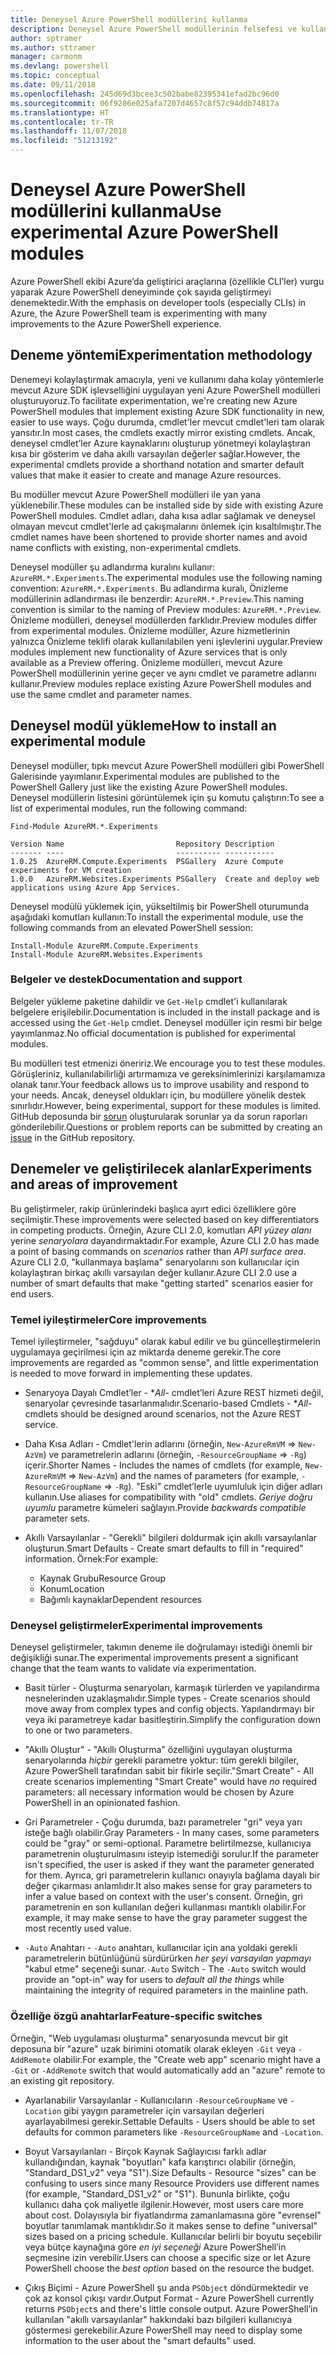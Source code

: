 ```yaml
---
title: Deneysel Azure PowerShell modüllerini kullanma
description: Deneysel Azure PowerShell modüllerinin felsefesi ve kullanımı hakkında bilgi edinin.
author: sptramer
ms.author: sttramer
manager: carmonm
ms.devlang: powershell
ms.topic: conceptual
ms.date: 09/11/2018
ms.openlocfilehash: 245d69d3bcee3c502babe82395341efad2bc96d0
ms.sourcegitcommit: 06f9206e025afa7207d4657c8f57c94ddb74817a
ms.translationtype: HT
ms.contentlocale: tr-TR
ms.lasthandoff: 11/07/2018
ms.locfileid: "51213192"
---
```

# <a name="use-experimental-azure-powershell-modules"></a><span data-ttu-id="02bcb-103">Deneysel Azure PowerShell modüllerini kullanma</span><span class="sxs-lookup"><span data-stu-id="02bcb-103">Use experimental Azure PowerShell modules</span></span>

<span data-ttu-id="02bcb-104">Azure PowerShell ekibi Azure’da geliştirici araçlarına (özellikle CLI’ler) vurgu yaparak Azure PowerShell deneyiminde çok sayıda geliştirmeyi denemektedir.</span><span class="sxs-lookup"><span data-stu-id="02bcb-104">With the emphasis on developer tools (especially CLIs) in Azure, the Azure PowerShell team is experimenting with many improvements to the Azure PowerShell experience.</span></span>

## <a name="experimentation-methodology"></a><span data-ttu-id="02bcb-105">Deneme yöntemi</span><span class="sxs-lookup"><span data-stu-id="02bcb-105">Experimentation methodology</span></span>

<span data-ttu-id="02bcb-106">Denemeyi kolaylaştırmak amacıyla, yeni ve kullanımı daha kolay yöntemlerle mevcut Azure SDK işlevselliğini uygulayan yeni Azure PowerShell modülleri oluşturuyoruz.</span><span class="sxs-lookup"><span data-stu-id="02bcb-106">To facilitate experimentation, we're creating new Azure PowerShell modules that implement existing Azure SDK functionality in new, easier to use ways.</span></span> <span data-ttu-id="02bcb-107">Çoğu durumda, cmdlet'ler mevcut cmdlet'leri tam olarak yansıtır.</span><span class="sxs-lookup"><span data-stu-id="02bcb-107">In most cases, the cmdlets exactly mirror existing cmdlets.</span></span> <span data-ttu-id="02bcb-108">Ancak, deneysel cmdlet’ler Azure kaynaklarını oluşturup yönetmeyi kolaylaştıran kısa bir gösterim ve daha akıllı varsayılan değerler sağlar.</span><span class="sxs-lookup"><span data-stu-id="02bcb-108">However, the experimental cmdlets provide a shorthand notation and smarter default values that make it easier to create and manage Azure resources.</span></span>

<span data-ttu-id="02bcb-109">Bu modüller mevcut Azure PowerShell modülleri ile yan yana yüklenebilir.</span><span class="sxs-lookup"><span data-stu-id="02bcb-109">These modules can be installed side by side with existing Azure PowerShell modules.</span></span> <span data-ttu-id="02bcb-110">Cmdlet adları, daha kısa adlar sağlamak ve deneysel olmayan mevcut cmdlet'lerle ad çakışmalarını önlemek için kısaltılmıştır.</span><span class="sxs-lookup"><span data-stu-id="02bcb-110">The cmdlet names have been shortened to provide shorter names and avoid name conflicts with existing, non-experimental cmdlets.</span></span>

<span data-ttu-id="02bcb-111">Deneysel modüller şu adlandırma kuralını kullanır: `AzureRM.*.Experiments`.</span><span class="sxs-lookup"><span data-stu-id="02bcb-111">The experimental modules use the following naming convention: `AzureRM.*.Experiments`.</span></span> <span data-ttu-id="02bcb-112">Bu adlandırma kuralı, Önizleme modüllerinin adlandırması ile benzerdir: `AzureRM.*.Preview`.</span><span class="sxs-lookup"><span data-stu-id="02bcb-112">This naming convention is similar to the naming of Preview modules: `AzureRM.*.Preview`.</span></span> <span data-ttu-id="02bcb-113">Önizleme modülleri, deneysel modüllerden farklıdır.</span><span class="sxs-lookup"><span data-stu-id="02bcb-113">Preview modules differ from experimental modules.</span></span> <span data-ttu-id="02bcb-114">Önizleme modüller, Azure hizmetlerinin yalnızca Önizleme teklifi olarak kullanılabilen yeni işlevlerini uygular.</span><span class="sxs-lookup"><span data-stu-id="02bcb-114">Preview modules implement new functionality of Azure services that is only available as a Preview offering.</span></span> <span data-ttu-id="02bcb-115">Önizleme modülleri, mevcut Azure PowerShell modüllerinin yerine geçer ve aynı cmdlet ve parametre adlarını kullanır.</span><span class="sxs-lookup"><span data-stu-id="02bcb-115">Preview modules replace existing Azure PowerShell modules and use the same cmdlet and parameter names.</span></span>

## <a name="how-to-install-an-experimental-module"></a><span data-ttu-id="02bcb-116">Deneysel modül yükleme</span><span class="sxs-lookup"><span data-stu-id="02bcb-116">How to install an experimental module</span></span>

<span data-ttu-id="02bcb-117">Deneysel modüller, tıpkı mevcut Azure PowerShell modülleri gibi PowerShell Galerisinde yayımlanır.</span><span class="sxs-lookup"><span data-stu-id="02bcb-117">Experimental modules are published to the PowerShell Gallery just like the existing Azure PowerShell modules.</span></span> <span data-ttu-id="02bcb-118">Deneysel modüllerin listesini görüntülemek için şu komutu çalıştırın:</span><span class="sxs-lookup"><span data-stu-id="02bcb-118">To see a list of experimental modules, run the following command:</span></span>

```azurepowershell-interactive
Find-Module AzureRM.*.Experiments
```

```output
Version Name                         Repository Description
------- ----                         ---------- -----------
1.0.25  AzureRM.Compute.Experiments  PSGallery  Azure Compute experiments for VM creation
1.0.0   AzureRM.Websites.Experiments PSGallery  Create and deploy web applications using Azure App Services.
```

<span data-ttu-id="02bcb-119">Deneysel modülü yüklemek için, yükseltilmiş bir PowerShell oturumunda aşağıdaki komutları kullanın:</span><span class="sxs-lookup"><span data-stu-id="02bcb-119">To install the experimental module, use the following commands from an elevated PowerShell session:</span></span>

```azurepowershell-interactive
Install-Module AzureRM.Compute.Experiments
Install-Module AzureRM.Websites.Experiments
```

### <a name="documentation-and-support"></a><span data-ttu-id="02bcb-120">Belgeler ve destek</span><span class="sxs-lookup"><span data-stu-id="02bcb-120">Documentation and support</span></span>

<span data-ttu-id="02bcb-121">Belgeler yükleme paketine dahildir ve `Get-Help` cmdlet'i kullanılarak belgelere erişilebilir.</span><span class="sxs-lookup"><span data-stu-id="02bcb-121">Documentation is included in the install package and is accessed using the `Get-Help` cmdlet.</span></span> <span data-ttu-id="02bcb-122">Deneysel modüller için resmi bir belge yayımlanmaz.</span><span class="sxs-lookup"><span data-stu-id="02bcb-122">No official documentation is published for experimental modules.</span></span>

<span data-ttu-id="02bcb-123">Bu modülleri test etmenizi öneririz.</span><span class="sxs-lookup"><span data-stu-id="02bcb-123">We encourage you to test these modules.</span></span> <span data-ttu-id="02bcb-124">Görüşleriniz, kullanılabilirliği artırmamıza ve gereksinimlerinizi karşılamamıza olanak tanır.</span><span class="sxs-lookup"><span data-stu-id="02bcb-124">Your feedback allows us to improve usability and respond to your needs.</span></span> <span data-ttu-id="02bcb-125">Ancak, deneysel oldukları için, bu modüllere yönelik destek sınırlıdır.</span><span class="sxs-lookup"><span data-stu-id="02bcb-125">However, being experimental, support for these modules is limited.</span></span> <span data-ttu-id="02bcb-126">GitHub deposunda bir [sorun](https://github.com/Azure/azure-powershell/issues) oluşturularak sorunlar ya da sorun raporları gönderilebilir.</span><span class="sxs-lookup"><span data-stu-id="02bcb-126">Questions or problem reports can be submitted by creating an [issue](https://github.com/Azure/azure-powershell/issues) in the GitHub repository.</span></span>

## <a name="experiments-and-areas-of-improvement"></a><span data-ttu-id="02bcb-127">Denemeler ve geliştirilecek alanlar</span><span class="sxs-lookup"><span data-stu-id="02bcb-127">Experiments and areas of improvement</span></span>

<span data-ttu-id="02bcb-128">Bu geliştirmeler, rakip ürünlerindeki başlıca ayırt edici özelliklere göre seçilmiştir.</span><span class="sxs-lookup"><span data-stu-id="02bcb-128">These improvements were selected based on key differentiators in competing products.</span></span> <span data-ttu-id="02bcb-129">Örneğin, Azure CLI 2.0, komutları _API yüzey alanı_ yerine _senaryolara_ dayandırmaktadır.</span><span class="sxs-lookup"><span data-stu-id="02bcb-129">For example, Azure CLI 2.0 has made a point of basing commands on _scenarios_ rather than _API surface area_.</span></span>
<span data-ttu-id="02bcb-130">Azure CLI 2.0, "kullanmaya başlama" senaryolarını son kullanıcılar için kolaylaştıran birkaç akıllı varsayılan değer kullanır.</span><span class="sxs-lookup"><span data-stu-id="02bcb-130">Azure CLI 2.0 use a number of smart defaults that make "getting started" scenarios easier for end users.</span></span>

### <a name="core-improvements"></a><span data-ttu-id="02bcb-131">Temel iyileştirmeler</span><span class="sxs-lookup"><span data-stu-id="02bcb-131">Core improvements</span></span>

<span data-ttu-id="02bcb-132">Temel iyileştirmeler, "sağduyu" olarak kabul edilir ve bu güncelleştirmelerin uygulamaya geçirilmesi için az miktarda deneme gerekir.</span><span class="sxs-lookup"><span data-stu-id="02bcb-132">The core improvements are regarded as "common sense", and little experimentation is needed to move forward in implementing these updates.</span></span>

- <span data-ttu-id="02bcb-133">Senaryoya Dayalı Cmdlet’ler - \**All*- cmdlet’leri Azure REST hizmeti değil, senaryolar çevresinde tasarlanmalıdır.</span><span class="sxs-lookup"><span data-stu-id="02bcb-133">Scenario-based Cmdlets - \**All*- cmdlets should be designed around scenarios, not the Azure REST service.</span></span>

- <span data-ttu-id="02bcb-134">Daha Kısa Adları - Cmdlet'lerin adlarını (örneğin, `New-AzureRmVM` => `New-AzVm`) ve parametrelerin adlarını (örneğin, `-ResourceGroupName` => `-Rg`) içerir.</span><span class="sxs-lookup"><span data-stu-id="02bcb-134">Shorter Names - Includes the names of cmdlets (for example, `New-AzureRmVM` => `New-AzVm`) and the names of parameters (for example, `-ResourceGroupName` => `-Rg`).</span></span> <span data-ttu-id="02bcb-135">"Eski" cmdlet’lerle uyumluluk için diğer adları kullanın.</span><span class="sxs-lookup"><span data-stu-id="02bcb-135">Use aliases for compatibility with "old" cmdlets.</span></span> <span data-ttu-id="02bcb-136">_Geriye doğru uyumlu_ parametre kümeleri sağlayın.</span><span class="sxs-lookup"><span data-stu-id="02bcb-136">Provide _backwards compatible_ parameter sets.</span></span>

- <span data-ttu-id="02bcb-137">Akıllı Varsayılanlar - "Gerekli" bilgileri doldurmak için akıllı varsayılanlar oluşturun.</span><span class="sxs-lookup"><span data-stu-id="02bcb-137">Smart Defaults - Create smart defaults to fill in "required" information.</span></span> <span data-ttu-id="02bcb-138">Örnek:</span><span class="sxs-lookup"><span data-stu-id="02bcb-138">For example:</span></span>
  - <span data-ttu-id="02bcb-139">Kaynak Grubu</span><span class="sxs-lookup"><span data-stu-id="02bcb-139">Resource Group</span></span>
  - <span data-ttu-id="02bcb-140">Konum</span><span class="sxs-lookup"><span data-stu-id="02bcb-140">Location</span></span>
  - <span data-ttu-id="02bcb-141">Bağımlı kaynaklar</span><span class="sxs-lookup"><span data-stu-id="02bcb-141">Dependent resources</span></span>

### <a name="experimental-improvements"></a><span data-ttu-id="02bcb-142">Deneysel geliştirmeler</span><span class="sxs-lookup"><span data-stu-id="02bcb-142">Experimental improvements</span></span>

<span data-ttu-id="02bcb-143">Deneysel geliştirmeler, takımın deneme ile doğrulamayı istediği önemli bir değişikliği sunar.</span><span class="sxs-lookup"><span data-stu-id="02bcb-143">The experimental improvements present a significant change that the team wants to validate via experimentation.</span></span>

- <span data-ttu-id="02bcb-144">Basit türler - Oluşturma senaryoları, karmaşık türlerden ve yapılandırma nesnelerinden uzaklaşmalıdır.</span><span class="sxs-lookup"><span data-stu-id="02bcb-144">Simple types - Create scenarios should move away from complex types and config objects.</span></span> <span data-ttu-id="02bcb-145">Yapılandırmayı bir veya iki parametreye kadar basitleştirin.</span><span class="sxs-lookup"><span data-stu-id="02bcb-145">Simplify the configuration down to one or two parameters.</span></span>

- <span data-ttu-id="02bcb-146">"Akıllı Oluştur" - "Akıllı Oluşturma" özelliğini uygulayan oluşturma senaryolarında _hiçbir_ gerekli parametre yoktur: tüm gerekli bilgiler, Azure PowerShell tarafından sabit bir fikirle seçilir.</span><span class="sxs-lookup"><span data-stu-id="02bcb-146">"Smart Create" - All create scenarios implementing "Smart Create" would have _no_ required parameters: all necessary information would be chosen by Azure PowerShell in an opinionated fashion.</span></span>

- <span data-ttu-id="02bcb-147">Gri Parametreler - Çoğu durumda, bazı parametreler "gri" veya yarı isteğe bağlı olabilir.</span><span class="sxs-lookup"><span data-stu-id="02bcb-147">Gray Parameters - In many cases, some parameters could be "gray" or semi-optional.</span></span> <span data-ttu-id="02bcb-148">Parametre belirtilmezse, kullanıcıya parametrenin oluşturulmasını isteyip istemediği sorulur.</span><span class="sxs-lookup"><span data-stu-id="02bcb-148">If the parameter isn't specified, the user is asked if they want the parameter generated for them.</span></span> <span data-ttu-id="02bcb-149">Ayrıca, gri parametrelerin kullanıcı onayıyla bağlama dayalı bir değer çıkarması anlamlıdır.</span><span class="sxs-lookup"><span data-stu-id="02bcb-149">It also makes sense for gray parameters to infer a value based on context with the user's consent.</span></span>
  <span data-ttu-id="02bcb-150">Örneğin, gri parametrenin en son kullanılan değeri kullanması mantıklı olabilir.</span><span class="sxs-lookup"><span data-stu-id="02bcb-150">For example, it may make sense to have the gray parameter suggest the most recently used value.</span></span>

- <span data-ttu-id="02bcb-151">`-Auto` Anahtarı - `-Auto` anahtarı, kullanıcılar için ana yoldaki gerekli parametrelerin bütünlüğünü sürdürürken _her şeyi varsayılan yapmayı_ "kabul etme" seçeneği sunar.</span><span class="sxs-lookup"><span data-stu-id="02bcb-151">`-Auto` Switch - The `-Auto` switch would provide an "opt-in" way for users to _default all the things_ while maintaining the integrity of required parameters in the mainline path.</span></span>

### <a name="feature-specific-switches"></a><span data-ttu-id="02bcb-152">Özelliğe özgü anahtarlar</span><span class="sxs-lookup"><span data-stu-id="02bcb-152">Feature-specific switches</span></span>

<span data-ttu-id="02bcb-153">Örneğin, "Web uygulaması oluşturma" senaryosunda mevcut bir git deposuna bir "azure" uzak birimini otomatik olarak ekleyen `-Git` veya `-AddRemote` olabilir.</span><span class="sxs-lookup"><span data-stu-id="02bcb-153">For example, the "Create web app" scenario might have a `-Git` or `-AddRemote` switch that would automatically add an "azure" remote to an existing git repository.</span></span>

- <span data-ttu-id="02bcb-154">Ayarlanabilir Varsayılanlar - Kullanıcıların `-ResourceGroupName` ve `-Location` gibi yaygın parametreler için varsayılan değerleri ayarlayabilmesi gerekir.</span><span class="sxs-lookup"><span data-stu-id="02bcb-154">Settable Defaults - Users should be able to set defaults for common parameters like `-ResourceGroupName` and `-Location`.</span></span>

- <span data-ttu-id="02bcb-155">Boyut Varsayılanları - Birçok Kaynak Sağlayıcısı farklı adlar kullandığından, kaynak "boyutları" kafa karıştırıcı olabilir (örneğin, "Standard\_DS1\_v2" veya "S1").</span><span class="sxs-lookup"><span data-stu-id="02bcb-155">Size Defaults - Resource "sizes" can be confusing to users since many Resource Providers use different names (for example, "Standard\_DS1\_v2" or "S1").</span></span> <span data-ttu-id="02bcb-156">Bununla birlikte, çoğu kullanıcı daha çok maliyetle ilgilenir.</span><span class="sxs-lookup"><span data-stu-id="02bcb-156">However, most users care more about cost.</span></span> <span data-ttu-id="02bcb-157">Dolayısıyla bir fiyatlandırma zamanlamasına göre "evrensel" boyutlar tanımlamak mantıklıdır.</span><span class="sxs-lookup"><span data-stu-id="02bcb-157">So it makes sense to define "universal" sizes based on a pricing schedule.</span></span> <span data-ttu-id="02bcb-158">Kullanıcılar belirli bir boyutu seçebilir veya bütçe kaynağına göre _en iyi seçeneği_ Azure PowerShell’in seçmesine izin verebilir.</span><span class="sxs-lookup"><span data-stu-id="02bcb-158">Users can choose a specific size or let Azure PowerShell choose the _best option_ based on the resource the budget.</span></span>

- <span data-ttu-id="02bcb-159">Çıkış Biçimi - Azure PowerShell şu anda `PSObject` döndürmektedir ve çok az konsol çıkışı vardır.</span><span class="sxs-lookup"><span data-stu-id="02bcb-159">Output Format - Azure PowerShell currently returns `PSObject`s and there's little console output.</span></span> <span data-ttu-id="02bcb-160">Azure PowerShell’in kullanılan "akıllı varsayılanlar" hakkındaki bazı bilgileri kullanıcıya göstermesi gerekebilir.</span><span class="sxs-lookup"><span data-stu-id="02bcb-160">Azure PowerShell may need to display some information to the user about the "smart defaults" used.</span></span>
